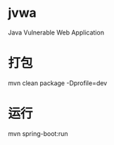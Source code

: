 # jvwa
Java Vulnerable Web Application

# 打包
mvn clean package -Dprofile=dev

# 运行
mvn spring-boot:run